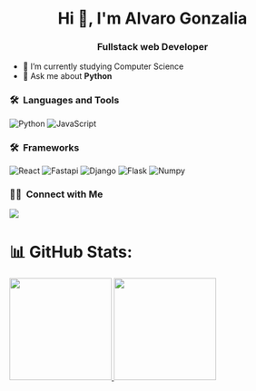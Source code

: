 <h1 align="center">Hi 👋, I'm Alvaro Gonzalia</h1>
<h3 align="center">Fullstack web Developer</h3>
	

- 🌱 I’m currently studying Computer Science
- 💬 Ask me about **Python**

### 🛠 &nbsp;Languages and Tools

![Python](https://img.shields.io/badge/python-00599C?style=for-the-badge&logo=python&logoColor=yellow)
![JavaScript](https://img.shields.io/badge/javascript-00599C?style=for-the-badge&logo=javascript&logoColor=yellow)
<br/>

### 🛠 &nbsp;Frameworks
![React](https://img.shields.io/badge/react-00599C?style=for-the-badge&logo=react&logoColor=white)
![Fastapi](https://img.shields.io/badge/fastapi-00599C?style=for-the-badge&logo=fastapi&logoColor=white)
![Django](https://img.shields.io/badge/django-00599C?style=for-the-badge&logo=django&logoColor=white)
![Flask](https://img.shields.io/badge/flask-00599C?style=for-the-badge&logo=flask&logoColor=white)
![Numpy](https://img.shields.io/badge/numpy-00599C?style=for-the-badge&logo=numpy&logoColor=white)

### 🤝🏻 &nbsp;Connect with Me
<p>
<a href="https://www.linkedin.com/in/alvaro-gonzal%C3%ADa/"><img src="https://img.shields.io/badge/-Alvaro Gonzalia-0077B5?style=flat&logo=Linkedin&logoColor=white"/></a>
  
</p>


# 📊 GitHub Stats:
<a href="https://github.com/gonzalia">
  <img height="180em" src="https://github-readme-stats-eight-theta.vercel.app/api?username=gonzalia&show_icons=true&theme=algolia&include_all_commits=true&count_private=true"/>
  <img height="180em" src="https://github-readme-stats-eight-theta.vercel.app/api/top-langs/?username=gonzalia&layout=compact&langs_count=8&theme=algolia"/>
</a>





